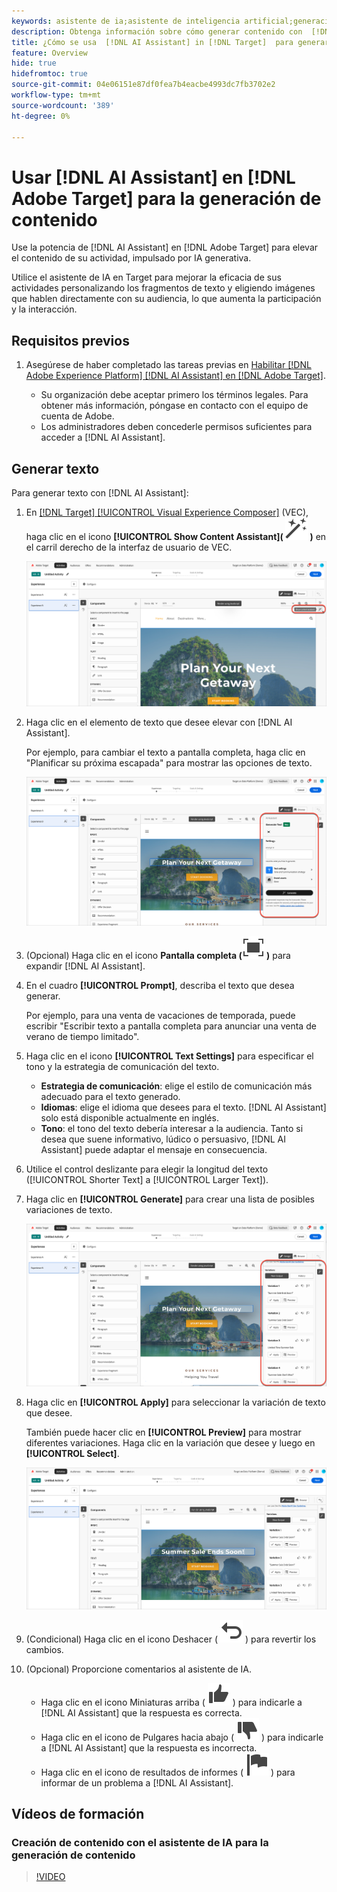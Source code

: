 ```yaml
---
keywords: asistente de ia;asistente de inteligencia artificial;generación de contenido;acelerador de contenido
description: Obtenga información sobre cómo generar contenido con  [!DNL AI Assistant].
title: ¿Cómo se usa  [!DNL AI Assistant] in [!DNL Target]  para generar contenido?
feature: Overview
hide: true
hidefromtoc: true
source-git-commit: 04e06151e87df0fea7b4eacbe4993dc7fb3702e2
workflow-type: tm+mt
source-wordcount: '389'
ht-degree: 0%

---
```


# Usar [!DNL AI Assistant] en [!DNL Adobe Target] para la generación de contenido

Use la potencia de [!DNL AI Assistant] en [!DNL Adobe Target] para elevar el contenido de su actividad, impulsado por IA generativa.

Utilice el asistente de IA en Target para mejorar la eficacia de sus actividades personalizando los fragmentos de texto y eligiendo imágenes que hablen directamente con su audiencia, lo que aumenta la participación y la interacción.

## Requisitos previos  

1. Asegúrese de haber completado las tareas previas en [Habilitar [!DNL Adobe Experience Platform] [!DNL AI Assistant] en [!DNL Adobe Target]](/help/main/c-intro/enabling-ai-assistant.md).

   * Su organización debe aceptar primero los términos legales. Para obtener más información, póngase en contacto con el equipo de cuenta de Adobe.
   * Los administradores deben concederle permisos suficientes para acceder a [!DNL AI Assistant].

## Generar texto

Para generar texto con [!DNL AI Assistant]:

1. En [[!DNL Target] [!UICONTROL Visual Experience Composer]](/help/main/c-experiences/c-visual-experience-composer/viztarget-options.md) (VEC), haga clic en el icono **[!UICONTROL Show Content Assistant]( ![Mostrar icono del Asistente de contenido](/help/main/assets/icons/MagicWand.svg) )** en el carril derecho de la interfaz de usuario de VEC.

   ![Mostrar icono del Asistente de contenido](/help/main/c-intro/assets/ai-assistant-conntet-generation-icon.png)

1. Haga clic en el elemento de texto que desee elevar con [!DNL AI Assistant].

   Por ejemplo, para cambiar el texto a pantalla completa, haga clic en &quot;Planificar su próxima escapada&quot; para mostrar las opciones de texto.

   ![Panel de configuración de texto](/help/main/c-intro/assets/ai-text-settings.png)

1. (Opcional) Haga clic en el icono **Pantalla completa (![icono de Pantalla completa](/help/main/assets/icons/FullScreen.svg) )** para expandir [!DNL AI Assistant].

1. En el cuadro **[!UICONTROL Prompt]**, describa el texto que desea generar.

   Por ejemplo, para una venta de vacaciones de temporada, puede escribir &quot;Escribir texto a pantalla completa para anunciar una venta de verano de tiempo limitado&quot;.

1. Haga clic en el icono **[!UICONTROL Text Settings]** para especificar el tono y la estrategia de comunicación del texto.

   * **Estrategia de comunicación**: elige el estilo de comunicación más adecuado para el texto generado.
   * **Idiomas**: elige el idioma que desees para el texto. [!DNL AI Assistant] solo está disponible actualmente en inglés.
   * **Tono**: el tono del texto debería interesar a la audiencia. Tanto si desea que suene informativo, lúdico o persuasivo, [!DNL AI Assistant] puede adaptar el mensaje en consecuencia.

1. Utilice el control deslizante para elegir la longitud del texto ([!UICONTROL Shorter Text] a [!UICONTROL Larger Text]).

1. Haga clic en **[!UICONTROL Generate]** para crear una lista de posibles variaciones de texto.

   ![Variaciones de texto del Asistente de IA](/help/main/c-intro/assets/ai-variations-text.png)

1. Haga clic en **[!UICONTROL Apply]** para seleccionar la variación de texto que desee.

   También puede hacer clic en **[!UICONTROL Preview]** para mostrar diferentes variaciones. Haga clic en la variación que desee y luego en **[!UICONTROL Select]**.

   ![Asistente de IA con texto generado](/help/main/c-intro/assets/ai-text-done.png)

1. (Condicional) Haga clic en el icono Deshacer ( ![Icono Deshacer](/help/main/assets/icons/Undo.svg) ) para revertir los cambios.

1. (Opcional) Proporcione comentarios al asistente de IA.

   * Haga clic en el icono Miniaturas arriba ( ![Icono Miniaturas arriba](/help/main/assets/icons/ThumbUp.svg) ) para indicarle a [!DNL AI Assistant] que la respuesta es correcta.
   * Haga clic en el icono de Pulgares hacia abajo ( ![Icono de Pulgares hacia abajo](/help/main/assets/icons/ThumbDown.svg) ) para indicarle a [!DNL AI Assistant] que la respuesta es incorrecta.
   * Haga clic en el icono de resultados de informes ( ![icono de resultados de informes](/help/main/assets/icons/Flag.svg) ) para informar de un problema a [!DNL AI Assistant].

## Vídeos de formación

### Creación de contenido con el asistente de IA para la generación de contenido

>[!VIDEO](https://video.tv.adobe.com/v/3434635/?learn=on">https://video.tv.adobe.com/v/3434635/?learn=on)









